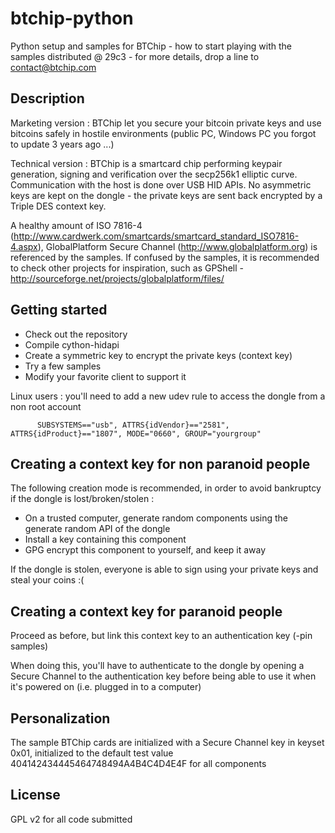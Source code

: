 btchip-python
=============

Python setup and samples for BTChip - how to start playing with the samples distributed @ 29c3 - for more details, drop a line to contact@btchip.com

Description
-----------

Marketing version : BTChip let you secure your bitcoin private keys and use bitcoins safely in hostile environments (public PC, 
 Windows PC you forgot to update 3 years ago ...)

Technical version : BTChip is a smartcard chip performing keypair generation, signing and verification over the secp256k1 elliptic curve. Communication with the host is done over USB HID APIs. No asymmetric keys are kept on the dongle - the private keys are sent back encrypted by a Triple DES context key.

A healthy amount of ISO 7816-4 (http://www.cardwerk.com/smartcards/smartcard_standard_ISO7816-4.aspx), GlobalPlatform Secure Channel (http://www.globalplatform.org) is referenced by the samples. If confused by the samples, it is recommended to check other projects for inspiration, such as GPShell - http://sourceforge.net/projects/globalplatform/files/

Getting started 
---------------

  * Check out the repository
  * Compile cython-hidapi
  * Create a symmetric key to encrypt the private keys (context key)
  * Try a few samples
  * Modify your favorite client to support it

Linux users : you'll need to add a new udev rule to access the dongle from a non root account

          SUBSYSTEMS=="usb", ATTRS{idVendor}=="2581", ATTRS{idProduct}=="1807", MODE="0660", GROUP="yourgroup"

Creating a context key for non paranoid people
----------------------------------------------

The following creation mode is recommended, in order to avoid bankruptcy if the dongle is lost/broken/stolen :

  * On a trusted computer, generate random components using the generate random API of the dongle
  * Install a key containing this component
  * GPG encrypt this component to yourself, and keep it away

If the dongle is stolen, everyone is able to sign using your private keys and steal your coins :(

Creating a context key for paranoid people
-------------------------------------------

Proceed as before, but link this context key to an authentication key (-pin samples)

When doing this, you'll have to authenticate to the dongle by opening a Secure Channel to the authentication key before being able to use it when it's powered on (i.e. plugged in to a computer)
 

Personalization
---------------

The sample BTChip cards are initialized with a Secure Channel key in keyset 0x01, initialized to the default test value 404142434445464748494A4B4C4D4E4F for all components 

License
-------

  GPL v2 for all code submitted


